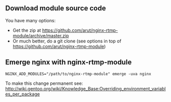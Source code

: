 
## Download module source code
You have many options:
* Get the zip at https://github.com/arut/nginx-rtmp-module/archive/master.zip
* Or much better, do a git clone (see options in top of https://github.com/arut/nginx-rtmp-module)

## Emerge nginx with nginx-rtmp-module
`NGINX_ADD_MODULES="/path/to/nginx-rtmp-module" emerge -uva nginx`

To make this change permanent see:
http://wiki.gentoo.org/wiki/Knowledge_Base:Overriding_environment_variables_per_package
